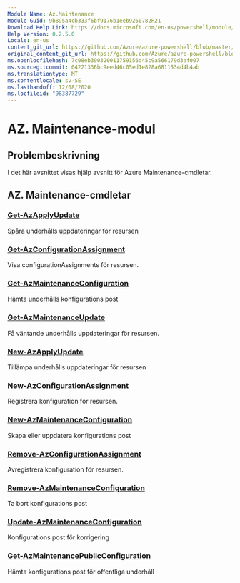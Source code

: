 ```yaml
---
Module Name: Az.Maintenance
Module Guid: 9b895a4cb333f6bf9176b1eeb9260782R21
Download Help Link: https://docs.microsoft.com/en-us/powershell/module/az.maintenance
Help Version: 0.2.5.0
Locale: en-us
content_git_url: https://github.com/Azure/azure-powershell/blob/master/src/Maintenance/Maintenance/help/Az.Maintenance.md
original_content_git_url: https://github.com/Azure/azure-powershell/blob/master/src/Maintenance/Maintenance/help/Az.Maintenance.md
ms.openlocfilehash: 7c08eb390320011759156d45c9a566179d3af007
ms.sourcegitcommit: 04221336bc9eed46c05ed1e828a6811534d4b4ab
ms.translationtype: MT
ms.contentlocale: sv-SE
ms.lasthandoff: 12/08/2020
ms.locfileid: "98387729"
---
```

# AZ. Maintenance-modul
## Problembeskrivning
I det här avsnittet visas hjälp avsnitt för Azure Maintenance-cmdletar.

## AZ. Maintenance-cmdletar
### [Get-AzApplyUpdate](Get-AzApplyUpdate.md)
Spåra underhålls uppdateringar för resursen

### [Get-AzConfigurationAssignment](Get-AzConfigurationAssignment.md)
Visa configurationAssignments för resursen.

### [Get-AzMaintenanceConfiguration](Get-AzMaintenanceConfiguration.md)
Hämta underhålls konfigurations post

### [Get-AzMaintenanceUpdate](Get-AzMaintenanceUpdate.md)
Få väntande underhålls uppdateringar för resursen.

### [New-AzApplyUpdate](New-AzApplyUpdate.md)
Tillämpa underhålls uppdateringar för resursen

### [New-AzConfigurationAssignment](New-AzConfigurationAssignment.md)
Registrera konfiguration för resursen.

### [New-AzMaintenanceConfiguration](New-AzMaintenanceConfiguration.md)
Skapa eller uppdatera konfigurations post

### [Remove-AzConfigurationAssignment](Remove-AzConfigurationAssignment.md)
Avregistrera konfiguration för resursen.

### [Remove-AzMaintenanceConfiguration](Remove-AzMaintenanceConfiguration.md)
Ta bort konfigurations post

### [Update-AzMaintenanceConfiguration](Update-AzMaintenanceConfiguration.md)
Konfigurations post för korrigering

### [Get-AzMaintenancePublicConfiguration](Get-AzMaintenancePublicConfiguration.md)
Hämta konfigurations post för offentliga underhåll

